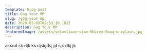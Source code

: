 ```yaml
---
template: blog-post
title: Gag Your MP
slug: /gag-your-mp
date: 2020-05-09T05:53:16.102Z
description: Gag Your MP
featuredImage: /assets/sebastiaan-stam-5hbrem-5mnq-unsplash.jpg
---
```


aksnd sk djk ks djskjdsj jd sjk dkj jk
